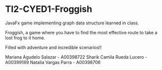 # TI2-CYED1-Froggish
JavaFx game implementing graph data structure learned in class.

Froggish, a game where you have to find the most effective route to take a lost frog to it home. 

Filled with adventure and incredible scenarios!!

Mariana Agudelo Salazar - A00398722
Sharik Camila Rueda Lucero - A00399189
Natalia Vargas Parra - A00398706

